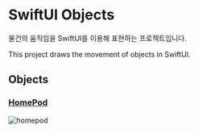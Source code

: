 # SwiftUI Objects
물건의 움직임을 SwiftUI를 이용해 표현하는 프로젝트입니다.

This project draws the movement of objects in SwiftUI.

## Objects
### [HomePod](https://github.com/kyungho-kim/SwiftUI-Objects/tree/main/Sources/Objects/HomePod)
![homepod](https://user-images.githubusercontent.com/15036487/168536628-70268332-e96f-49a9-b1cf-95822eac46bc.gif)
